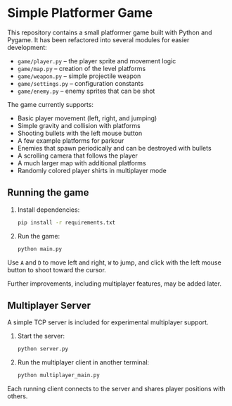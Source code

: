 # Simple Platformer Game

This repository contains a small platformer game built with Python and Pygame. It has been refactored into several modules for easier development:

- `game/player.py` – the player sprite and movement logic
- `game/map.py` – creation of the level platforms
- `game/weapon.py` – simple projectile weapon
- `game/settings.py` – configuration constants
- `game/enemy.py` – enemy sprites that can be shot

The game currently supports:

- Basic player movement (left, right, and jumping)
- Simple gravity and collision with platforms
- Shooting bullets with the left mouse button
- A few example platforms for parkour
- Enemies that spawn periodically and can be destroyed with bullets
- A scrolling camera that follows the player
- A much larger map with additional platforms
- Randomly colored player shirts in multiplayer mode

## Running the game

1. Install dependencies:
   ```bash
   pip install -r requirements.txt
   ```
2. Run the game:
   ```bash
   python main.py
   ```

Use `A` and `D` to move left and right, `W` to jump, and click with the left mouse button to shoot toward the cursor.

Further improvements, including multiplayer features, may be added later.

## Multiplayer Server

A simple TCP server is included for experimental multiplayer support.

1. Start the server:
   ```bash
   python server.py
   ```
2. Run the multiplayer client in another terminal:
   ```bash
   python multiplayer_main.py
   ```

Each running client connects to the server and shares player positions with others.
